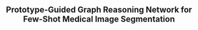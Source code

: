 <h2 align="center">Prototype-Guided Graph Reasoning Network for Few-Shot Medical Image Segmentation</h2>

